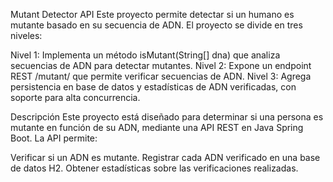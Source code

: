 Mutant Detector API
Este proyecto permite detectar si un humano es mutante basado en su secuencia de ADN. El proyecto se divide en tres niveles:

Nivel 1: Implementa un método isMutant(String[] dna) que analiza secuencias de ADN para detectar mutantes.
Nivel 2: Expone un endpoint REST /mutant/ que permite verificar secuencias de ADN.
Nivel 3: Agrega persistencia en base de datos y estadísticas de ADN verificadas, con soporte para alta concurrencia.


Descripción
Este proyecto está diseñado para determinar si una persona es mutante en función de su ADN, mediante una API REST en Java Spring Boot. La API permite:

Verificar si un ADN es mutante.
Registrar cada ADN verificado en una base de datos H2.
Obtener estadísticas sobre las verificaciones realizadas.
